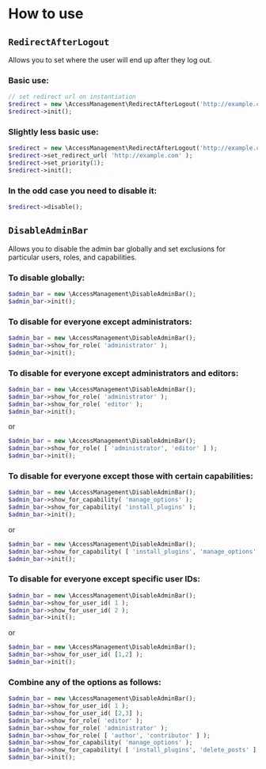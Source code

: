 # How to use

## `RedirectAfterLogout`

Allows you to set where the user will end up after they log out. 

### Basic use:

```php
// set redirect url on instantiation
$redirect = new \AccessManagement\RedirectAfterLogout('http://example.com/');
$redirect->init();
```

### Slightly less basic use:

```php
$redirect = new \AccessManagement\RedirectAfterLogout('http://example.com/');
$redirect->set_redirect_url( 'http://example.com' );
$redirect->set_priority(1);
$redirect->init();
```

### In the odd case you need to disable it:

```php
$redirect->disable();
```

## `DisableAdminBar`

Allows you to disable the admin bar globally and set exclusions for particular users, roles, and capabilities. 

### To disable globally:

```php
$admin_bar = new \AccessManagement\DisableAdminBar();
$admin_bar->init();
```

### To disable for everyone except administrators:

```php
$admin_bar = new \AccessManagement\DisableAdminBar();
$admin_bar->show_for_role( 'administrator' );
$admin_bar->init();
```

### To disable for everyone except administrators and editors:

```php
$admin_bar = new \AccessManagement\DisableAdminBar();
$admin_bar->show_for_role( 'administrator' );
$admin_bar->show_for_role( 'editor' );
$admin_bar->init();
```

or

```php
$admin_bar = new \AccessManagement\DisableAdminBar();
$admin_bar->show_for_role( [ 'administrator', 'editor' ] );
$admin_bar->init();
```

### To disable for everyone except those with certain capabilities:

```php
$admin_bar = new \AccessManagement\DisableAdminBar();
$admin_bar->show_for_capability( 'manage_options' );
$admin_bar->show_for_capability( 'install_plugins' );
$admin_bar->init();
```

or 

```php
$admin_bar = new \AccessManagement\DisableAdminBar();
$admin_bar->show_for_capability( [ 'install_plugins', 'manage_options' ] );
$admin_bar->init();
```

### To disable for everyone except specific user IDs:

```php
$admin_bar = new \AccessManagement\DisableAdminBar();
$admin_bar->show_for_user_id( 1 );
$admin_bar->show_for_user_id( 2 );
$admin_bar->init();
```

or

```php
$admin_bar = new \AccessManagement\DisableAdminBar();
$admin_bar->show_for_user_id( [1,2] );
$admin_bar->init();
```

### Combine any of the options as follows:

```php
$admin_bar = new \AccessManagement\DisableAdminBar();
$admin_bar->show_for_user_id( 1 );
$admin_bar->show_for_user_id( [2,3] );
$admin_bar->show_for_role( 'editor' );
$admin_bar->show_for_role( 'administrator' );
$admin_bar->show_for_role( [ 'author', 'contributor' ] );
$admin_bar->show_for_capability( 'manage_options' );
$admin_bar->show_for_capability( [ 'install_plugins', 'delete_posts' ] );
$admin_bar->init();
```